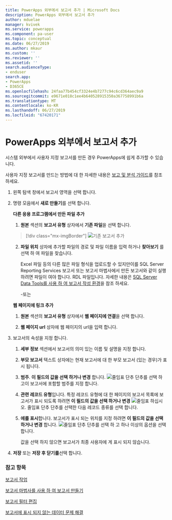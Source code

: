 ```yaml
---
title: PowerApps 외부에서 보고서 추가 | Microsoft Docs
description: PowerApps 외부에서 보고서 추가
author: mduelae
manager: kvivek
ms.service: powerapps
ms.component: pa-user
ms.topic: conceptual
ms.date: 06/27/2019
ms.author: mkaur
ms.custom: ''
ms.reviewer: ''
ms.assetid: ''
search.audienceType:
- enduser
search.app:
- PowerApps
- D365CE
ms.openlocfilehash: 24faa77b454cf3324e4b7277c94c6cd364aec9a9
ms.sourcegitcommit: e9671e018c1ee4b640528915350a367758991b6a
ms.translationtype: MT
ms.contentlocale: ko-KR
ms.lasthandoff: 06/27/2019
ms.locfileid: "67420171"
---
```

# <a name="add-a-report-from-outside-powerapps"></a>PowerApps 외부에서 보고서 추가

시스템 외부에서 사용자 지정 보고서를 만든 경우 PowerApps에 쉽게 추가할 수 있습니다.

사용자 지정 보고서를 만드는 방법에 대 한 자세한 내용은 [보고 및 분석 가이드](https://docs.microsoft.com/en-us/dynamics365/customer-engagement/analytics/get-started-writing-reports)를 참조 하세요.

1. 왼쪽 탐색 창에서 보고서 영역을 선택 합니다. 
2. 명령 모음에서 **새로 만들기**를 선택 합니다.
  
   **다른 응용 프로그램에서 만든 파일 추가**  
  
   1. **원본** 섹션의 **보고서 유형** 상자에서 **기존 파일**을 선택 합니다.  
   
     > [!div class="mx-imgBorder"]
     > ![기존 보고서 추가](media/add_existing_report.png "기존 보고서 추가")
  
   2. **파일 위치** 상자에 추가할 파일의 경로 및 파일 이름을 입력 하거나 **찾아보기** 를 선택 하 여 파일을 찾습니다. 
   
      Excel 파일 등의 다른 많은 파일 형식을 업로드할 수 있지만이를 SQL Server Reporting Services 보고서 또는 보고서 마법사에서 만든 보고서와 같이 실행 하려면 파일이 여야 합니다. RDL 파일입니다. 자세한 내용은 [SQL Server Data Tools를 사용 하 여 보고서 작성 환경](https://docs.microsoft.com/en-us/dynamics365/customer-engagement/analytics/report-writing-environment-using-sql-server-data-tools)을 참조 하세요.
  
      -또는  
  
   **웹 페이지에 링크 추가**  
  
   1.  **원본** 섹션의 **보고서 유형** 상자에서 **웹 페이지에 연결**을 선택 합니다.  
  
   2.  **웹 페이지 url** 상자에 웹 페이지의 url을 입력 합니다.  
  
3. 보고서의 속성을 지정 합니다.
  
   1.  **세부 정보** 섹션에서 보고서의 의미 있는 이름 및 설명을 지정 합니다.  
  
   2.  **부모 보고서** 텍스트 상자에는 현재 보고서에 대 한 부모 보고서 (있는 경우)가 표시 됩니다.  
  
   3. **범주**. **이 필드의 값을 선택 하거나 변경** 합니다. ![줄임표](media/ellipsis-button.png "줄임표") 단추 단추를 선택 하 고이 보고서에 포함할 범주를 지정 합니다.  
  
   4. **관련 레코드 유형**입니다. 특정 레코드 유형에 대 한 페이지의 보고서 목록에 보고서가 표시 되도록 하려면 **이 필드의 값을 선택 하거나 변경** ![줄임표](media/ellipsis-button.png "줄임표") 하십시오. 줄임표 단추 단추를 선택한 다음 레코드 종류를 선택 합니다.  
  
   5. **에를 표시**합니다. 보고서가 표시 되는 위치를 지정 하려면 **이 필드의 값을 선택 하거나 변경** 합니다. ![줄임표](media/ellipsis-button.png "줄임표") 단추 단추를 선택 하 고 하나 이상의 옵션을 선택 합니다.  
  
        값을 선택 하지 않으면 보고서가 최종 사용자에 게 표시 되지 않습니다.  
  
4. **저장** 또는 **저장 후 닫기를**선택 합니다.  




### <a name="see-also"></a>참고 항목
[보고서 작업](work-with-reports.md) 

[보고서 마법사를 사용 하 여 보고서 만들기](create-report-with-wizard.md)

[보고서 필터 편집](edit-report-filter.md)

[보고서에 표시 되지 않는 데이터 문제 해결](troubleshoot-reports.md)
